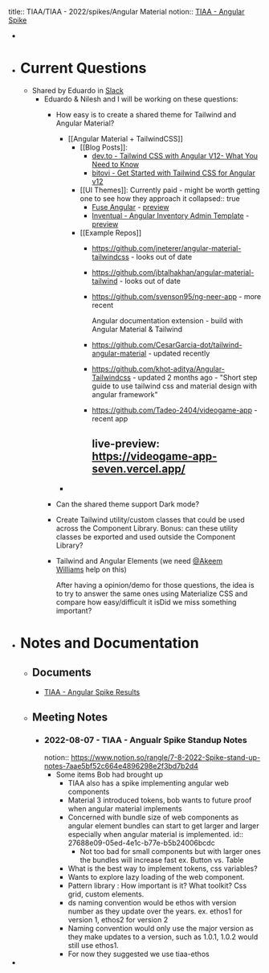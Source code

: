title:: TIAA/TIAA - 2022/spikes/Angular Material
notion:: [TIAA - Angular Spike](https://www.notion.so/rangle/Angular-Material-Spike-6101a88d9df64b178f8769215dbca853)

-
- # Current Questions
	- Shared by Eduardo in [Slack](https://rangle.slack.com/archives/C03HUUCBW14/p1660230792437029)
		- Eduardo & Nilesh and I will be working on these questions:
			- How easy is to create a shared theme for Tailwind and Angular Material?
				- [[Angular Material + TailwindCSS]]
					- [[Blog Posts]]:
						- [dev.to - Tailwind CSS with Angular V12- What You Need to Know](https://dev.to/bitovi/tailwind-css-with-angular-v12-what-you-need-to-know-2h9b)
						- [bitovi - Get Started with Tailwind CSS for Angular v12](https://www.bitovi.com/blog/tailwind-css-with-angular-v12-what-you-need-to-know)
					- [[UI Themes]]: Currently paid - might be worth getting one to see how they approach it
					  collapsed:: true
						- [Fuse Angular](https://themeforest.net/item/fuse-angularjs-material-design-admin-template/12931855) - [preview](https://preview.themeforest.net/item/fuse-angularjs-material-design-admin-template/full_screen_preview/12931855)
						- [Inventual - Angular Inventory Admin Template](https://themeforest.net/item/inventual-angular-inventory-admin-template/35814136) - [preview](https://preview.themeforest.net/item/inventual-angular-inventory-admin-template/full_screen_preview/35814136)
					- [[Example Repos]]
						- https://github.com/jneterer/angular-material-tailwindcss - looks out of date
						- https://github.com/jbtalhakhan/angular-material-tailwind - looks out of date
						- https://github.com/svenson95/ng-neer-app - more recent
						  
						  Angular documentation extension - build with Angular Material & Tailwind
						- https://github.com/CesarGarcia-dot/tailwind-angular-material - updated recently
						- https://github.com/khot-aditya/Angular-Tailwindcss - updated 2 months ago - "Short step guide to use tailwind css and material design with angular framework"
						- https://github.com/Tadeo-2404/videogame-app - recent app
						  
						  live-preview: https://videogame-app-seven.vercel.app/
							-
				-
			- Can the shared theme support Dark mode?
			- Create Tailwind utility/custom classes that could be used across the Component Library. Bonus: can these utility classes be exported and used outside the Component Library?
			- Tailwind and Angular Elements (we need [@Akeem Williams](https://rangle.slack.com/team/U02G57QUH3K) help on this)
			  
			  After having a opinion/demo for those questions, the idea is to try to answer the same ones using Materialize CSS and compare how easy/difficult it isDid we miss something important?
- # Notes and Documentation
	- ## Documents
		- [TIAA - Angular Spike Results](https://docs.google.com/presentation/d/1pSCYKZSCSxEK_DJs5u3X6pNiZmzY849RhtVgWlXVNu4/edit#slide=id.p2)
	- ## Meeting Notes
		- ### 2022-08-07 - TIAA - Angualr Spike Standup Notes
		  notion:: https://www.notion.so/rangle/7-8-2022-Spike-stand-up-notes-7aae5bf52c664e4896298e2f3bd7b2d4
			- Some items Bob had brought up
				- TIAA also has a spike implementing angular web components
				- Material 3 introduced tokens, bob wants to future proof when angular material implements
				- Concerned with bundle size of web components as angular element bundles can start to get larger and larger especially when angular material is implemented.
				  id:: 27688e09-05ed-4e1c-b77e-b5b24006bcdc
					- Not too bad for small components but with larger ones the bundles will increase fast ex. Button vs. Table
				- What is the best way to implement tokens, css variables?
				- Wants to explore lazy loading of the web component.
				- Pattern library : How important is it? What toolkit? Css grid, custom elements.
				- ds naming convention would be ethos with version number as they update over the years. ex. ethos1 for version 1, ethos2 for version 2
				- Naming convention would only use the major version as they make updates to a version, such as 1.0.1, 1.0.2 would still use ethos1.
				- For now they suggested we use tiaa-ethos
-